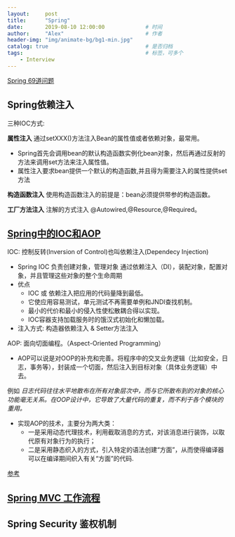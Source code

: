 ```yaml
---
layout:     post         
title:      "Spring"
date:       2019-08-10 12:00:00             # 时间
author:     "Alex"                          # 作者
header-img: "img/animate-bg/bg1-min.jpg"
catalog: true                               # 是否归档
tags:                                       # 标签，可多个
    - Interview
---
```


[Spring 69道问题](https://www.cnblogs.com/zjfjava/p/6069707.html#top)

## Spring依赖注入

三种IOC方式:

**属性注入**
通过setXXX()方法注入Bean的属性值或者依赖对象，最常用。

* Spring首先会调用bean的默认构造函数实例化bean对象，然后再通过反射的方法来调用set方法来注入属性值。
* 属性注入要求bean提供一个默认的构造函数,并且得为需要注入的属性提供set方法

**构造函数注入**
使用构造函数注入的前提是：bean必须提供带参的构造函数。

**工厂方法注入**
注解的方式注入 @Autowired,@Resource,@Required。

## [Spring中的IOC和AOP](https://juejin.im/post/5a1cd072f265da432240ef18)

IOC: 控制反转(Inversion of Control)也叫依赖注入(Dependecy Injection)

* Spring IOC 负责创建对象，管理对象 通过依赖注入（DI），装配对象，配置对象，并且管理这些对象的整个生命周期
* 优点
  * IOC 或 依赖注入把应用的代码量降到最低。
  * 它使应用容易测试，单元测试不再需要单例和JNDI查找机制。
  * 最小的代价和最小的侵入性使松散耦合得以实现。
  * IOC容器支持加载服务时的饿汉式初始化和懒加载。
* 注入方式: 构造器依赖注入 & Setter方法注入

AOP: 面向切面编程。（Aspect-Oriented Programming）

* AOP可以说是对OOP的补充和完善。将程序中的交叉业务逻辑（比如安全，日志，事务等），封装成一个切面，然后注入到目标对象（具体业务逻辑）中去。

例如 *日志代码往往水平地散布在所有对象层次中，而与它所散布到的对象的核心功能毫无关系。在OOP设计中，它导致了大量代码的重复，而不利于各个模块的重用。*

* 实现AOP的技术，主要分为两大类：
  * 一是采用动态代理技术，利用截取消息的方式，对该消息进行装饰，以取代原有对象行为的执行；
  * 二是采用静态织入的方式，引入特定的语法创建“方面”，从而使得编译器可以在编译期间织入有关“方面”的代码.

[参考](https://blog.csdn.net/baidu_20876831/article/details/78956220)

## [Spring MVC 工作流程](https://blog.csdn.net/qq_36761831/article/details/89053314)

## Spring Security 鉴权机制

